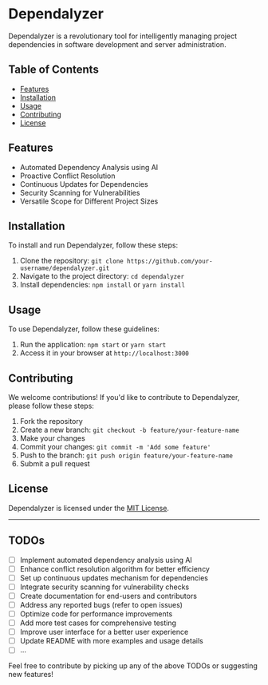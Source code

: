 # Dependalyzer

Dependalyzer is a revolutionary tool for intelligently managing project dependencies in software development and server administration.

## Table of Contents

- [Features](#features)
- [Installation](#installation)
- [Usage](#usage)
- [Contributing](#contributing)
- [License](#license)

## Features

- Automated Dependency Analysis using AI
- Proactive Conflict Resolution
- Continuous Updates for Dependencies
- Security Scanning for Vulnerabilities
- Versatile Scope for Different Project Sizes

## Installation

To install and run Dependalyzer, follow these steps:

1. Clone the repository: `git clone https://github.com/your-username/dependalyzer.git`
2. Navigate to the project directory: `cd dependalyzer`
3. Install dependencies: `npm install` or `yarn install`

## Usage

To use Dependalyzer, follow these guidelines:

1. Run the application: `npm start` or `yarn start`
2. Access it in your browser at `http://localhost:3000`

## Contributing

We welcome contributions! If you'd like to contribute to Dependalyzer, please follow these steps:

1. Fork the repository
2. Create a new branch: `git checkout -b feature/your-feature-name`
3. Make your changes
4. Commit your changes: `git commit -m 'Add some feature'`
5. Push to the branch: `git push origin feature/your-feature-name`
6. Submit a pull request

## License

Dependalyzer is licensed under the [MIT License](LICENSE).

---

## TODOs

- [ ] Implement automated dependency analysis using AI
- [ ] Enhance conflict resolution algorithm for better efficiency
- [ ] Set up continuous updates mechanism for dependencies
- [ ] Integrate security scanning for vulnerability checks
- [ ] Create documentation for end-users and contributors
- [ ] Address any reported bugs (refer to open issues)
- [ ] Optimize code for performance improvements
- [ ] Add more test cases for comprehensive testing
- [ ] Improve user interface for a better user experience
- [ ] Update README with more examples and usage details
- [ ] ...

Feel free to contribute by picking up any of the above TODOs or suggesting new features!
